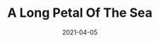---
title: "A Long Petal Of The Sea"
date: 2021-04-05
tags: ['Fiction']
categories: ['Books']
has_text: False
---
